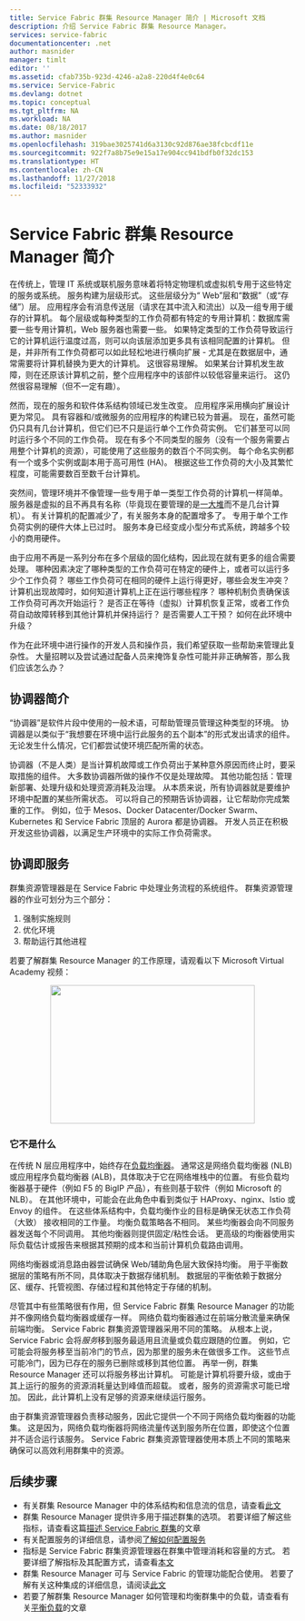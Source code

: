 ```yaml
---
title: Service Fabric 群集 Resource Manager 简介 | Microsoft 文档
description: 介绍 Service Fabric 群集 Resource Manager。
services: service-fabric
documentationcenter: .net
author: masnider
manager: timlt
editor: ''
ms.assetid: cfab735b-923d-4246-a2a8-220d4f4e0c64
ms.service: Service-Fabric
ms.devlang: dotnet
ms.topic: conceptual
ms.tgt_pltfrm: NA
ms.workload: NA
ms.date: 08/18/2017
ms.author: masnider
ms.openlocfilehash: 319bae3025741d6a3130c92d876ae38fcbcdf11e
ms.sourcegitcommit: 922f7a8b75e9e15a17e904cc941bdfb0f32dc153
ms.translationtype: HT
ms.contentlocale: zh-CN
ms.lasthandoff: 11/27/2018
ms.locfileid: "52333932"
---
```

# <a name="introducing-the-service-fabric-cluster-resource-manager"></a>Service Fabric 群集 Resource Manager 简介
在传统上，管理 IT 系统或联机服务意味着将特定物理机或虚拟机专用于这些特定的服务或系统。 服务构建为层级形式。 这些层级分为“ Web”层和“数据”（或“存储”）层。 应用程序会有消息传送层（请求在其中流入和流出）以及一组专用于缓存的计算机。 每个层级或每种类型的工作负荷都有特定的专用计算机：数据库需要一些专用计算机，Web 服务器也需要一些。 如果特定类型的工作负荷导致运行它的计算机运行温度过高，则可以向该层添加更多具有该相同配置的计算机。 但是，并非所有工作负荷都可以如此轻松地进行横向扩展 - 尤其是在数据层中，通常需要将计算机替换为更大的计算机。 这很容易理解。 如果某台计算机发生故障，则在还原该计算机之前，整个应用程序中的该部件以较低容量来运行。 这仍然很容易理解（但不一定有趣）。

然而，现在的服务和软件体系结构领域已发生改变。 应用程序采用横向扩展设计更为常见。 具有容器和/或微服务的应用程序的构建已较为普遍。 现在，虽然可能仍只具有几台计算机，但它们已不只是运行单个工作负荷实例。 它们甚至可以同时运行多个不同的工作负荷。 现在有多个不同类型的服务（没有一个服务需要占用整个计算机的资源），可能使用了这些服务的数百个不同实例。 每个命名实例都有一个或多个实例或副本用于高可用性 (HA)。 根据这些工作负荷的大小及其繁忙程度，可能需要数百至数千台计算机。 

突然间，管理环境并不像管理一些专用于单一类型工作负荷的计算机一样简单。 服务器是虚拟的且不再具有名称（毕竟现在要管理的是[一大堆](http://www.slideshare.net/randybias/architectures-for-open-and-scalable-clouds/20)而不是几台计算机）。 有关计算机的配置减少了，有关服务本身的配置增多了。 专用于单个工作负荷实例的硬件大体上已过时。 服务本身已经变成小型分布式系统，跨越多个较小的商用硬件。

由于应用不再是一系列分布在多个层级的固化结构，因此现在就有更多的组合需要处理。 哪种因素决定了哪种类型的工作负荷可在特定的硬件上，或者可以运行多少个工作负荷？ 哪些工作负荷可在相同的硬件上运行得更好，哪些会发生冲突？ 计算机出现故障时，如何知道计算机上正在运行哪些程序？ 哪种机制负责确保该工作负荷可再次开始运行？ 是否正在等待（虚拟）计算机恢复正常，或者工作负荷自动故障转移到其他计算机并保持运行？ 是否需要人工干预？ 如何在此环境中升级？

作为在此环境中进行操作的开发人员和操作员，我们希望获取一些帮助来管理此复杂性。 大量招聘以及尝试通过配备人员来掩饰复杂性可能并非正确解答，那么我们应该怎么办？

## <a name="introducing-orchestrators"></a>协调器简介
“协调器”是软件片段中使用的一般术语，可帮助管理员管理这种类型的环境。 协调器是以类似于“我想要在环境中运行此服务的五个副本”的形式发出请求的组件。 无论发生什么情况，它们都尝试使环境匹配所需的状态。

协调器（不是人类）是当计算机故障或工作负荷出于某种意外原因而终止时，要采取措施的组件。 大多数协调器所做的操作不仅是处理故障。 其他功能包括：管理新部署、处理升级和处理资源消耗及治理。 从本质来说，所有协调器就是要维护环境中配置的某些所需状态。 可以将自己的预期告诉协调器，让它帮助你完成繁重的工作。 例如，位于 Mesos、Docker Datacenter/Docker Swarm、Kubernetes 和 Service Fabric 顶层的 Aurora 都是协调器。 开发人员正在积极开发这些协调器，以满足生产环境中的实际工作负荷需求。 

## <a name="orchestration-as-a-service"></a>协调即服务
群集资源管理器是在 Service Fabric 中处理业务流程的系统组件。 群集资源管理器的作业可划分为三个部分：

1. 强制实施规则
2. 优化环境
3. 帮助运行其他进程

若要了解群集 Resource Manager 的工作原理，请观看以下 Microsoft Virtual Academy 视频：<center><a target="_blank" href="https://mva.microsoft.com/en-US/training-courses/building-microservices-applications-on-azure-service-fabric-16747?l=d4tka66yC_5706218965">
<img src="./media/service-fabric-cluster-resource-manager-introduction/ConceptsAndDemoVid.png" WIDTH="360" HEIGHT="244">
</a></center>

### <a name="what-it-isnt"></a>它不是什么
在传统 N 层应用程序中，始终存在[负载均衡器](https://en.wikipedia.org/wiki/Load_balancing_(computing))。 通常这是网络负载均衡器 (NLB) 或应用程序负载均衡器 (ALB)，具体取决于它在网络堆栈中的位置。 有些负载均衡器基于硬件（例如 F5 的 BigIP 产品），有些则基于软件（例如 Microsoft 的 NLB）。 在其他环境中，可能会在此角色中看到类似于 HAProxy、nginx、Istio 或 Envoy 的组件。 在这些体系结构中，负载均衡作业的目标是确保无状态工作负荷（大致） 接收相同的工作量。 均衡负载策略各不相同。 某些均衡器会向不同服务器发送每个不同调用。 其他均衡器则提供固定/粘性会话。 更高级的均衡器使用实际负载估计或报告来根据其预期的成本和当前计算机负载路由调用。

网络均衡器或消息路由器尝试确保 Web/辅助角色层大致保持均衡。 用于平衡数据层的策略有所不同，具体取决于数据存储机制。 数据层的平衡依赖于数据分区、缓存、托管视图、存储过程和其他特定于存储的机制。

尽管其中有些策略很有作用，但 Service Fabric 群集 Resource Manager 的功能并不像网络负载均衡器或缓存一样。 网络负载均衡器通过在前端分散流量来确保前端均衡。 Service Fabric 群集资源管理器采用不同的策略。 从根本上说，Service Fabric 会将*服务*移到服务最适用且流量或负载应跟随的位置。 例如，它可能会将服务移至当前冷门的节点，因为那里的服务未在做很多工作。 这些节点可能冷门，因为已存在的服务已删除或移到其他位置。 再举一例，群集 Resource Manager 还可以将服务移出计算机。 可能是计算机将要升级，或由于其上运行的服务的资源消耗量达到峰值而超载。 或者，服务的资源需求可能已增加。 因此，此计算机上没有足够的资源来继续运行服务。 

由于群集资源管理器负责移动服务，因此它提供一个不同于网络负载均衡器的功能集。 这是因为，网络负载均衡器将网络流量传送到服务所在位置，即使这个位置并不适合运行该服务。 Service Fabric 群集资源管理器使用本质上不同的策略来确保可以高效利用群集中的资源。

## <a name="next-steps"></a>后续步骤
- 有关群集 Resource Manager 中的体系结构和信息流的信息，请查看[此文](service-fabric-cluster-resource-manager-architecture.md)
- 群集 Resource Manager 提供许多用于描述群集的选项。 若要详细了解这些指标，请查看这篇[描述 Service Fabric 群集](service-fabric-cluster-resource-manager-cluster-description.md)的文章
- 有关配置服务的详细信息，请参阅[了解如何配置服务](service-fabric-cluster-resource-manager-configure-services.md)
- 指标是 Service Fabric 群集资源管理器在群集中管理消耗和容量的方式。 若要详细了解指标及其配置方式，请查看[本文](service-fabric-cluster-resource-manager-metrics.md)
- 群集 Resource Manager 可与 Service Fabric 的管理功能配合使用。 若要了解有关这种集成的详细信息，请阅读[此文](service-fabric-cluster-resource-manager-management-integration.md)
- 若要了解群集 Resource Manager 如何管理和均衡群集中的负载，请查看有关[平衡负载](service-fabric-cluster-resource-manager-balancing.md)的文章
